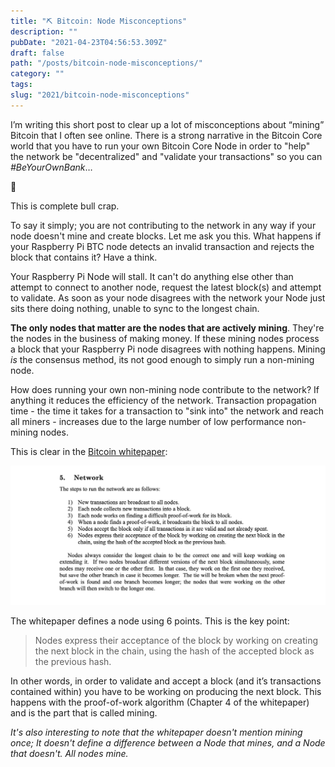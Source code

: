 ```yaml
---
title: "⛏ Bitcoin: Node Misconceptions"
description: ""
pubDate: "2021-04-23T04:56:53.309Z"
draft: false
path: "/posts/bitcoin-node-misconceptions/"
category: ""
tags: 
slug: "2021/bitcoin-node-misconceptions"
---
```


I’m writing this short post to clear up a lot of misconceptions about “mining” Bitcoin that I often see online. There is a strong narrative in the Bitcoin Core world that you have to run your own Bitcoin Core Node in order to "help" the network be "decentralized" and "validate your transactions" so you can _#BeYourOwnBank_…

 🤮

This is complete bull crap.

To say it simply; you are not contributing to the network in any way if your node doesn't mine and create blocks. Let me ask you this. What happens if your Raspberry Pi BTC node detects an invalid transaction and rejects the block that contains it? Have a think.

Your Raspberry Pi Node will stall. It can't do anything else other than attempt to connect to another node, request the latest block(s) and attempt to validate. As soon as your node disagrees with the network your Node just sits there doing nothing, unable to sync to the longest chain.

**The only nodes that matter are the nodes that are actively mining**. They're the nodes in the business of making money. If these mining nodes process a block that your Raspberry Pi node disagrees with nothing happens. Mining _is_ the consensus method, its not good enough to simply run a non-mining node.

How does running your own non-mining node contribute to the network? If anything it reduces the efficiency of the network. Transaction propagation time - the time it takes for a transaction to "sink into" the network and reach all miners - increases due to the large number of low performance non-mining nodes.

This is clear in the [Bitcoin whitepaper](https://bitcoin.org/bitcoin.pdf):

![Bitcoin Whitepaper Chapter 5](./whitepaper-chapter-5.png)

The whitepaper defines a node using 6 points. This is the key point:

> Nodes express their acceptance of the block by working on creating the next block in the chain, using the hash of the accepted block as the previous hash.

In other words, in order to validate and accept a block (and it’s transactions contained within) you have to be working on producing the next block. This happens with the proof-of-work algorithm (Chapter 4 of the whitepaper) and is the part that is called mining.

_It's also interesting to note that the whitepaper doesn't mention mining once; It doesn't define a difference between a Node that mines, and a Node that doesn't. All nodes mine._